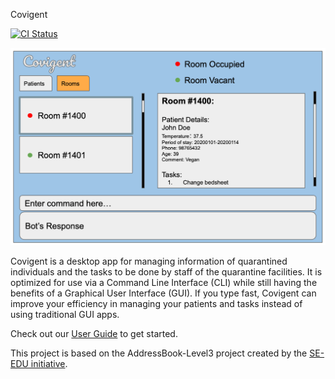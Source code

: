 Covigent

[![CI Status](https://github.com/se-edu/addressbook-level3/workflows/Java%20CI/badge.svg)](https://github.com/se-edu/addressbook-level3/actions)

![Ui](docs/images/Ui.png)

Covigent is a desktop app for managing information of quarantined individuals and the tasks to be done by staff of the quarantine facilities. It is optimized for use via a Command Line Interface (CLI) while still having the benefits of a Graphical User Interface (GUI). If you type fast, Covigent can improve your efficiency in managing your patients and tasks instead of using traditional GUI apps.

Check out our [User Guide](https://ay2021s1-cs2103t-w12-1.github.io/tp/UserGuide.html) to get started.

This project is based on the AddressBook-Level3 project created by the [SE-EDU initiative](https://se-education.org).
